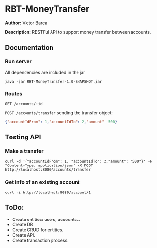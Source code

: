 # RBT-MoneyTransfer

**Author:** Victor Barca

**Description:** RESTFul API to support money transfer between accounts.

## Documentation

### Run server

All dependencies are included in the jar

`java -jar RBT-MoneyTransfer-1.0-SNAPSHOT.jar`

### Routes

`GET /accounts/:id`

`POST /accounts/transfer` sending the transfer object:

```json
{"accountIdFrom": 1,"accountIdTo": 2,"amount": 500}
```

## Testing API

### Make a transfer

`curl -d '{"accountIdFrom": 1, "accountIdTo": 2,"amount": "500"}' -H "Content-Type: application/json" -X POST http://localhost:8080/accounts/transfer`

### Get info of an existing account

`curl -i http://localhost:8080/account/1`

## ToDo:
- Create entities: users, accounts...
- Create DB
- Create CRUD for entities.
- Create API.
- Create transaction process. 